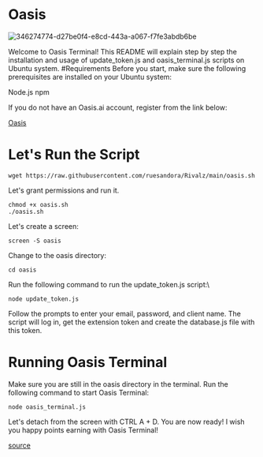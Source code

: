 # Oasis
![346274774-d27be0f4-e8cd-443a-a067-f7fe3abdb6be](https://github.com/user-attachments/assets/e9c1fa5a-2d9f-4797-9679-b11ae284a28c)

Welcome to Oasis Terminal! This README will explain step by step the installation and usage of update_token.js and oasis_terminal.js scripts on Ubuntu system.
#Requirements
Before you start, make sure the following prerequisites are installed on your Ubuntu system:

Node.js
npm

If you do not have an Oasis.ai account, register from the link below:

[Oasis](https://r.oasis.ai/d63479081fe2ca10)

# Let's Run the Script
```
wget https://raw.githubusercontent.com/ruesandora/Rivalz/main/oasis.sh
```
Let's grant permissions and run it.
```
chmod +x oasis.sh
./oasis.sh
```
Let's create a screen:
```
screen -S oasis
```
Change to the oasis directory:
```
cd oasis
```
Run the following command to run the update_token.js script:\
```
node update_token.js
```
Follow the prompts to enter your email, password, and client name. The script will log in, get the extension token and create the database.js file with this token.

# Running Oasis Terminal
Make sure you are still in the oasis directory in the terminal.
Run the following command to start Oasis Terminal:
```
node oasis_terminal.js
```
Let's detach from the screen with CTRL A + D. You are now ready! I wish you happy points earning with Oasis Terminal!

[source](https://github.com/ruesandora/Rivalz/blob/main/OasisTerminal.md)



